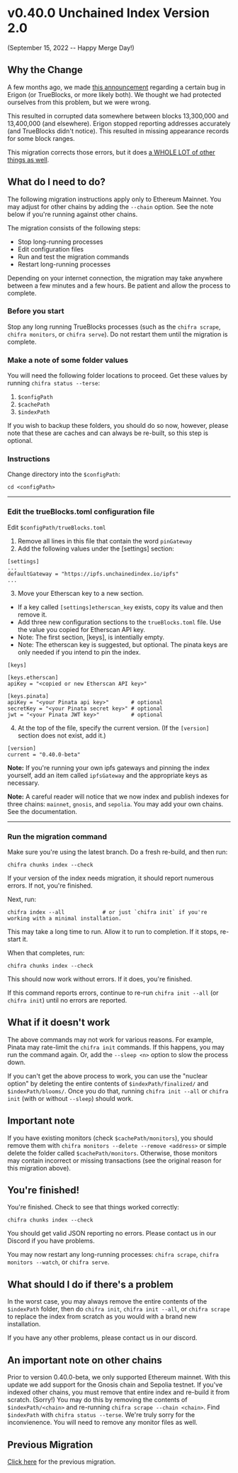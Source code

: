 # v0.40.0 Unchained Index Version 2.0

(September 15, 2022 -- Happy Merge Day!)

## Why the Change

A few months ago, we made [this announcement](https://discord.com/channels/570963863428661248/904527518948806686/955114745369854044)
regarding a certain bug in Erigon (or TrueBlocks, or more likely both). We thought we had protected ourselves from this problem,
but we were wrong.

This resulted in corrupted data somewhere between blocks 13,300,000 and 13,400,000 (and elsewhere).  Erigon stopped
reporting addresses accurately (and TrueBlocks didn't notice). This resulted in missing appearance records for
some block ranges.

This migration corrects those errors, but it does [a WHOLE LOT of other things as well](../../../CHANGES.md).

## What do I need to do?

The following migration instructions apply only to Ethereum Mainnet. You may adjust for other chains by adding the `--chain` option. See the note
below if you're running against other chains.

The migration consists of the following steps:

- Stop long-running processes
- Edit configuration files
- Run and test the migration commands
- Restart long-running processes

Depending on your internet connection, the migration may take anywhere between a few minutes and a few hours. Be patient and allow the process to complete.

### Before you start

Stop any long running TrueBlocks processes (such as the `chifra scrape`, `chifra monitors`, or `chifra serve`). Do not restart them until the migration is complete.

### Make a note of some folder values

You will need the following folder locations to proceed. Get these values by running `chifra status --terse`:

1. `$configPath`
2. `$cachePath`
3. `$indexPath`

If you wish to backup these folders, you should do so now, however, please note that these are caches and can always be re-built, so this step is optional.

### Instructions

Change directory into the `$configPath`:

```
cd <configPath>
```

----
### Edit the trueBlocks.toml configuration file

Edit `$configPath/trueBlocks.toml`

1. Remove all lines in this file that contain the word `pinGateway`
2. Add the following values under the [settings] section:

```[toml]
[settings]
...
defaultGateway = "https://ipfs.unchainedindex.io/ipfs"
...
```

3. Move your Etherscan key to a new section.
  - If a key called `[settings]etherscan_key` exists, copy its value and then remove it.
  - Add three new configuration sections to the `trueBlocks.toml` file. Use the value you copied for Etherscan API key.
  - Note: The first section, [keys], is intentially empty.
  - Note: The etherscan key is suggested, but optional. The pinata keys are only needed if you intend to pin the index.

```
[keys]

[keys.etherscan]
apiKey = "<copied or new Etherscan API key>"

[keys.pinata]
apiKey = "<your Pinata api key>"       # optional
secretKey = "<your Pinata secret key>" # optional
jwt = "<your Pinata JWT key>"          # optional
```

4. At the top of the file, specify the current version. (If the `[version]` section does not exist, add it.)

```[toml]
[version]
current = "0.40.0-beta"
```

**Note:** If you're running your own ipfs gateways and pinning the index yourself, add an item called `ipfsGateway` and the appropriate keys as necessary.

**Note:** A careful reader will notice that we now index and publish indexes for three chains: `mainnet`, `gnosis`, and `sepolia`. You may add your own chains. See the documentation.

----
### Run the migration command

Make sure you're using the latest branch. Do a fresh re-build, and then run:

```
chifra chunks index --check
```

If your version of the index needs migration, it should report numerous errors. If not, you're finished.

Next, run:

```
chifra index --all            # or just `chifra init` if you're working with a minimal installation.
```

This may take a long time to run. Allow it to run to completion. If it stops, re-start it.

When that completes, run:

```
chifra chunks index --check
```

This should now work without errors. If it does, you're finished.

If this command reports errors, continue to re-run `chifra init --all` (or `chifra init`) until no errors are reported.

## What if it doesn't work

The above commands may not work for various reasons. For example, Pinata may rate-limit the `chifra init` commands. If this happens, you may run the command again. Or, add the `--sleep <n>` option to slow the process down.

If you can't get the above process to work, you can use the "nuclear option" by deleting the entire contents of `$indexPath/finalized/` and `$indexPath/blooms/`. Once you do that, running `chifra init --all` or `chifra init` (with or without `--sleep`) should work.

## Important note

If you have existing monitors (check `$cachePath/monitors`), you should remove them with `chifra monitors --delete --remove <address>` or simple delete the folder called `$cachePath/monitors`. Otherwise, those monitors may contain incorrect or missing transactions (see the original reason for this migration above).

## You're finished!

You're finished. Check to see that things worked correctly:

```[bash]
chifra chunks index --check
```

You should get valid JSON reporting no errors. Please contact us in our Discord if you have problems.

You may now restart any long-running processes: `chifra scrape`, `chifra monitors --watch`, or `chifra serve`.

## What should I do if there's a problem

In the worst case, you may always remove the entire contents of the `$indexPath` folder, then do `chifra init`, `chifra init --all`, or `chifra scrape` to replace the index from scratch as you would with a brand new installation.

If you have any other problems, please contact us in our discord.

## An important note on other chains

Prior to version 0.40.0-beta, we only supported Ethereum mainnet. With this update we add support for the Gnosis chain and Sepolia testnet. If you've indexed other chains, you must remove that entire index and re-build it from scratch. (Sorry!) You may do this by removing the contents of `$indexPath/<chain>` and re-running `chifra scrape --chain <chain>`. Find `$indexPath` with `chifra status --terse`. We're truly sorry for the inconvienence. You will need to remove any monitor files as well.

## Previous Migration

[Click here](./README-v0.30.0.md) for the previous migration.

